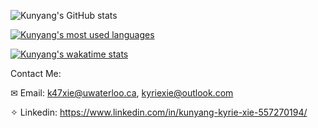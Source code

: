 <img align="left">![Kunyang's GitHub stats](https://github-readme-stats.vercel.app/api?username=Kyxie&count_private=true&show_icons=true&hide=contribs)

<img align="left">[![Kunyang's most used languages](https://github-readme-stats.vercel.app/api/top-langs/?username=Kyxie&hide=VHDL,Assembly,Makefile,Coq,SystemVerilog,CMake,Pascal,Objective-C&layout=compact)](https://github.com/anuraghazra/github-readme-stats)

[![Kunyang's wakatime stats](https://github-readme-stats.vercel.app/api/wakatime?username=Kyxie)](https://github.com/anuraghazra/github-readme-stats)

Contact Me:

✉ Email: k47xie@uwaterloo.ca, kyriexie@outlook.com

✧ Linkedin: https://www.linkedin.com/in/kunyang-kyrie-xie-557270194/
